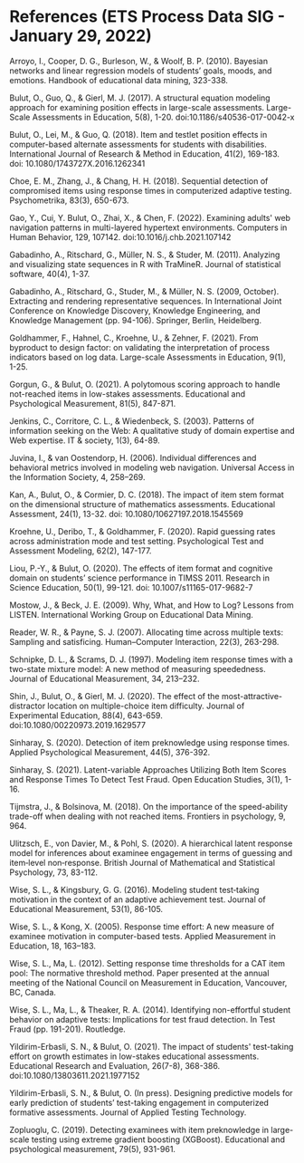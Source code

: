 # References (ETS Process Data SIG - January 29, 2022)

Arroyo, I., Cooper, D. G., Burleson, W., & Woolf, B. P. (2010). Bayesian networks and linear regression models of students’ goals, moods, and emotions. Handbook of educational data mining, 323-338.

Bulut, O., Guo, Q., & Gierl, M. J. (2017). A structural equation modeling approach for examining position effects in large-scale assessments. Large-Scale Assessments in Education, 5(8), 1-20. doi:10.1186/s40536-017-0042-x

Bulut, O., Lei, M., & Guo, Q. (2018). Item and testlet position effects in computer-based alternate assessments for students with disabilities. International Journal of Research & Method in Education, 41(2), 169-183. doi: 10.1080/1743727X.2016.1262341

Choe, E. M., Zhang, J., & Chang, H. H. (2018). Sequential detection of compromised items using response times in computerized adaptive testing. Psychometrika, 83(3), 650-673.

Gao, Y., Cui, Y. Bulut, O., Zhai, X., & Chen, F. (2022). Examining adults' web navigation patterns in multi-layered hypertext environments. Computers in Human Behavior, 129, 107142. doi:10.1016/j.chb.2021.107142

Gabadinho, A., Ritschard, G., Müller, N. S., & Studer, M. (2011). Analyzing and visualizing state sequences in R with TraMineR. Journal of statistical software, 40(4), 1-37.

Gabadinho, A., Ritschard, G., Studer, M., & Müller, N. S. (2009, October). Extracting and rendering representative sequences. In International Joint Conference on Knowledge Discovery, Knowledge Engineering, and Knowledge Management (pp. 94-106). Springer, Berlin, Heidelberg.

Goldhammer, F., Hahnel, C., Kroehne, U., & Zehner, F. (2021). From byproduct to design factor: on validating the interpretation of process indicators based on log data. Large-scale Assessments in Education, 9(1), 1-25.

Gorgun, G., & Bulut, O. (2021). A polytomous scoring approach to handle not-reached items in low-stakes assessments. Educational and Psychological Measurement, 81(5), 847-871. 

Jenkins, C., Corritore, C. L., & Wiedenbeck, S. (2003). Patterns of information seeking on the Web: A qualitative study of domain expertise and Web expertise. IT & society, 1(3), 64-89.

Juvina, I., & van Oostendorp, H. (2006). Individual differences and behavioral metrics involved in modeling web navigation. Universal Access in the Information Society, 4, 258–269.

Kan, A., Bulut, O., & Cormier, D. C. (2018). The impact of item stem format on the dimensional structure of mathematics assessments. Educational Assessment, 24(1), 13-32. doi: 10.1080/10627197.2018.1545569

Kroehne, U., Deribo, T., & Goldhammer, F. (2020). Rapid guessing rates across administration mode and test setting. Psychological Test and Assessment Modeling, 62(2), 147-177.

Liou, P.-Y., & Bulut, O. (2020). The effects of item format and cognitive domain on students’ science performance in TIMSS 2011. Research in Science Education, 50(1), 99-121. doi: 10.1007/s11165-017-9682-7

Mostow, J., & Beck, J. E. (2009). Why, What, and How to Log? Lessons from LISTEN. International Working Group on Educational Data Mining.

Reader, W. R., & Payne, S. J. (2007). Allocating time across multiple texts: Sampling and satisficing. Human–Computer Interaction, 22(3), 263-298.

Schnipke, D. L., & Scrams, D. J. (1997). Modeling item response times with a two-state mixture model: A new method of measuring speededness. Journal of Educational Measurement, 34, 213–232.

Shin, J., Bulut, O., & Gierl, M. J. (2020). The effect of the most-attractive-distractor location on multiple-choice item difficulty. Journal of Experimental Education, 88(4), 643-659. doi:10.1080/00220973.2019.1629577

Sinharay, S. (2020). Detection of item preknowledge using response times. Applied Psychological Measurement, 44(5), 376-392.

Sinharay, S. (2021). Latent-variable Approaches Utilizing Both Item Scores and Response Times To Detect Test Fraud. Open Education Studies, 3(1), 1-16.

Tijmstra, J., & Bolsinova, M. (2018). On the importance of the speed-ability trade-off when dealing with not reached items. Frontiers in psychology, 9, 964.

Ulitzsch, E., von Davier, M., & Pohl, S. (2020). A hierarchical latent response model for inferences about examinee engagement in terms of guessing and item‐level non‐response. British Journal of Mathematical and Statistical Psychology, 73, 83-112.

Wise, S. L., & Kingsbury, G. G. (2016). Modeling student test‐taking motivation in the context of an adaptive achievement test. Journal of Educational Measurement, 53(1), 86-105.

Wise, S. L., & Kong, X. (2005). Response time effort: A new measure of examinee motivation in computer-based tests. Applied Measurement in Education, 18, 163–183.

Wise, S. L., Ma, L. (2012). Setting response time thresholds for a CAT item pool: The normative threshold method. Paper presented at the annual meeting of the National Council on Measurement in Education, Vancouver, BC, Canada.

Wise, S. L., Ma, L., & Theaker, R. A. (2014). Identifying non-effortful student behavior on adaptive tests: Implications for test fraud detection. In Test Fraud (pp. 191-201). Routledge.

Yildirim-Erbasli, S. N., & Bulut, O. (2021). The impact of students' test-taking effort on growth estimates in low-stakes educational assessments. Educational Research and Evaluation, 26(7-8), 368-386. doi:10.1080/13803611.2021.1977152

Yildirim-Erbasli, S. N., & Bulut, O. (In press). Designing predictive models for early prediction of students’ test-taking engagement in computerized formative assessments. Journal of Applied Testing Technology. 

Zopluoglu, C. (2019). Detecting examinees with item preknowledge in large-scale testing using extreme gradient boosting (XGBoost). Educational and psychological measurement, 79(5), 931-961.
